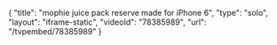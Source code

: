 {
    "title": "mophie juice pack reserve made for iPhone 6",
    "type": "solo",
    "layout": "iframe-static",
    "videoId": "78385989",
    "url": "\/tvpembed\/78385989"
}